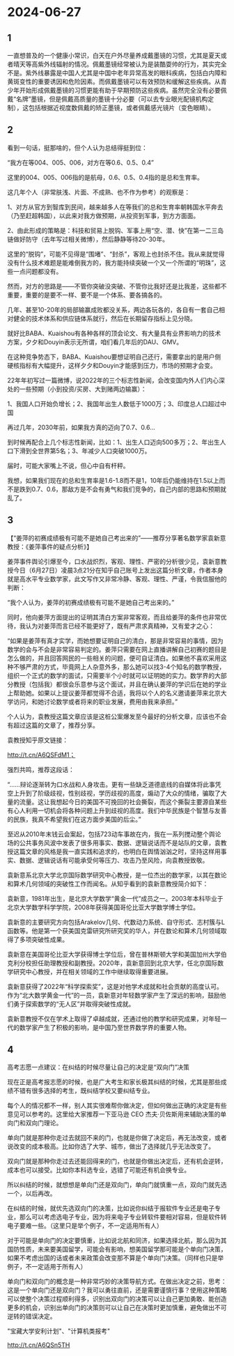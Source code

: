 # 2024-06-27

## 1

一直想普及的一个健康小常识，白天在户外尽量养成戴墨镜的习惯，尤其是夏天或者晴天等高紫外线辐射的情况。佩戴墨镜经常被认为是装酷耍帅的行为，其实完全不是。紫外线暴露是中国人尤其是中国中老年异常高发的眼科疾病，包括白内障和黄斑变性的重要诱因和危险因素。而佩戴墨镜可以有效预防和缓解这些疾病。从青少年开始形成佩戴墨镜的习惯更能有助于早期预防这些疾病。虽然完全没有必要佩戴“名牌”墨镜，但是佩戴高质量的墨镜十分必要（可以去专业眼光配镜机构定制），这包括根据近视度数佩戴的矫正墨镜，或者佩戴感光镜片（变色眼睛）。

## 2

看到一句话，挺那啥的，但个人认为总结得挺到位：

“我方在等004、005、006，对方在等0.6、0.5、0.4”

这里的004、005、006指的是航母，0.6、0.5、0.4指的是总和生育率。

这几年个人（非常肤浅、片面、不成熟、也不作为参考）的观察是：

1、对方从官方到智库到民间，越来越多人在等我们的总和生育率朝韩国水平奔去（乃至赶超韩国），以此来对我方做预期，从投资到军事，到方方面面。

2、由此形成的策略是：科技和贸易上脱钩、军事上用“空、潜、快”在第一二三岛链做好防守（去年写过相关微博），然后静静等待20-30年。

这里的“脱钩”，可能不见得是“围堵”、“封杀”，客观上也封杀不住。我从来就觉得没有什么技术难题是能难倒我方的，我方能持续突破一个又一个所谓的“明珠”，这些一点问题都没有。

然而，对方的思路是——不管你突破没突破、不管你比我好还是比我差，这些都不重要，重要的是要不一样、要不是一个体系、要各搞各的。

几年、甚至10-20年的局部输赢成败都没关系，两边各玩各的，各自有一套自己相对健全的技术体系和供应链体系就行，然后在长期留存指标上见分晓。

就好比BABA、Kuaishou有各种各样的顶会论文、有大量具有业界影响力的技术方案，夕夕和Douyin表示无所谓，咱们看几年后的DAU、GMV。

在这种竞争势态下，BABA、Kuaishou要想证明自己还行，需要拿出的是用户侧硬核指标有大幅提升，这样夕夕和Douyin才能感到压力，市场的预期才会变。

22年年初写过一篇微博，说2022年的三个标志性新闻，会改变国内外人们内心深处的一些预期（小到投资/买房、大到赌两边输赢）：

1、我国人口开始负增长；2、我国年出生人数低于1000万；3、印度总人口超过中国

再过几年，2030年前，如果我方真的迈向了0.7、0.6...

到时候再配合上几个标志性新闻，比如：1、出生人口迈向500多万；2、年出生人口下滑到全世界第5名；3、年减少人口突破1000万。

届时，可能大家嘴上不说，但心中自有杆秤。

我想，如果我们现在的总和生育率是1.6-1.8而不是1，10年后仍能维持在1.5以上而不是跌到0.7、0.6，那敌方是不会有勇气和我们竞争的，自己内部的思路和预期就乱了。

## 3

【“姜萍的初赛成绩极有可能不是她自己考出来的”——推荐分享著名数学家袁新意教授：《姜萍事件的疑点分析》】

姜萍事件舆论引爆至今，口水战炽烈，客观、理性、严密的分析很少见，袁新意教授今日（6月27日）凌晨3点21分在知乎自己账号上发出这篇分析文章，作者本身就是高水平专业数学家，此文写作又非常冷静、客观、理性、严谨，令我信服他的判断：

“我个人认为，姜萍的初赛成绩极有可能不是她自己考出来的。”

同时，他向姜萍方面提出的证明其清白方案非常客观，而且给姜萍的条件也非常优待，我认为对姜萍而言已经不能更好了，既有严肃求真精神，又有爱才之心：

“如果是姜萍有真才实学，而她想要证明自己的清白，那是非常容易的事情，因为数学的会与不会是非常容易判定的。姜萍只需要在网上直播讲解自己初赛的题目是怎么做的，并且回答网民的一些相关的问题，便可自证清白。如果他不喜欢采用这种不够严肃的方式，毕竟网上人杂意外多，那么她可以找3-4个知名的数学教授，组织一个正式的数学的面试，只需要半个小时就可以证明她的实力。数学界的大部分教授（包括我）都很会乐意参与这个面试，并且在确认姜萍的学识后在她的学业上帮助她。如果以上提议姜萍都觉得不合适，我将以个人的名义邀请姜萍来北京大学访问，和她讨论数学或者将来的职业发展，费用由我来承担。”

个人认为，袁教授这篇文章应该是这桩公案爆发至今最好的分析文章，应该也不会有超过这篇的文章了，推荐分享。

袁教授知乎原文链接：

http://t.cn/A6QSFdM1；

强烈共鸣，推荐这段话：

“……辩论逐渐转为口水战和人身攻击。更有一些缺乏道德底线的自媒体将此事凭空上升到了阶级歧视，性别歧视，学历歧视的高度，煽动了大众的情绪，骗取了大量的流量。这让我想起今日的美国不可挽回的社会撕裂，而这个撕裂主要源自某些有心人利用一切机会将各种问题上升到歧视的高度。我们中华民族是个智慧与友善的民族，我真不希望我们在这方面步美国的后尘。”

至迟从2010年末钱云会案起，包括723动车事故在内，我在一系列搅动整个舆论场的公共事务风波中发表了很多用事实、数据、逻辑说话而不是站队的文章，袁教授这篇文章的风格是我一直实践和追求的，也明白在舆情汹汹之时，坚持这样用事实、数据、逻辑说话有可能承受何等压力、攻击乃至风险，向袁教授致敬。

袁新意系北京大学北京国际数学研究中心教授，是一位杰出的数学家，以其在数论和算术几何领域的突破性工作而闻名。从知乎看到的袁新意教授简介如下：

袁新意，1981年出生，是北京大学数学“黄金一代”成员之一。2003年本科毕业于北京大学数学科学学院，2008年获得美国哥伦比亚大学数学博士学位。

袁新意的主要研究方向包括Arakelov几何、代数动力系统、自守形式、志村簇与L函数等。他是第一个获美国克雷研究所研究奖的华人，并在数论和算术几何领域取得了多项突破性成果。

袁新意在美国哥伦比亚大学获得博士学位后，曾在普林斯顿大学和美国加州大学伯克利分校担任助理教授和副教授。2020年，袁新意回到北京大学，任北京国际数学研究中心教授，并在相关领域的工作中继续取得重要进展。

袁新意获得了2022年“科学探索奖”，这是对他学术成就和社会贡献的高度认可。作为“北大数学黄金一代”的一员，袁新意对年轻数学家产生了深远的影响，鼓励他们勇于探索数学的“无人区”并取得突破性成就。

袁新意教授不仅在学术上取得了卓越成就，还通过他的教学和研究成果，对年轻一代的数学家产生了积极的影响，是中国乃至世界数学界的重要人物。

## 4

高考志愿一点建议：在纠结的时候尽量让自己的决定是“双向门”决策

现在正是高考报志愿的时候，也是广大考生和家长极其纠结的时候，尤其是那些成绩不错有很多选择的考生，既纠结学校又要纠结专业。

每个人的情况都不一样，别人其实很难帮你做决定，但如何做出正确的决定是有些意见可以参考的。这里给大家推荐一下亚马逊 CEO 杰夫·贝佐斯用来辅助决策的单向门和双向门理论。

单向门就是那种你走过去就回不来的门，也就是你做了决定后，再无法改变，或者说改变的成本极高。比如你选了大学、城市，做出了选择就几乎无法改变了。

双向门就是那种你走过去还能回得来的门，也就是你做出决定后，还有机会逆转，成本也可以接受。比如你本科选专业，选错了可能还有机会换专业。

所以纠结的时候，就想想是单向门还是双向门，单向门就慎重一点，双向门就先选一个，以后再改。

在纠结的时候，就优先选双向门的决策，比如说你纠结于报软件专业还是电子专业，那么可以考虑选电子专业，因为将来电子专业转软件要相对容易，但是软件转电子要难一些。（这里只是举个例子，不一定适用所有人）

对于可能是单向门的决定要慎重，比如说北航和同济，如果选择北航，那么因为其国防性质，未来要美国留学，可能会有影响，想美国留学那可能是个单向门决策，如果不考虑出国的话或者未来政策会改变那不算是个单向门决策。（同样也只是举例子，不一定适用于所有人）

单向门和双向门的概念是一种非常巧妙的决策导航方式。在做出决定之前，思考：这是一个单向门还是双向门？我可以勇往直前，还是需要谨慎行事？使用这种策略可以使整个决策过程顺利得多，识别出双向门的决策可以让自己更加勇敢、能创造更多的机会，识别出单向门的决策则可以让自己在决策时更加慎重，避免做出不可逆转的错误决定。 

"宝藏大学安利计划"、"计算机类报考"

http://t.cn/A6QSn5TH

